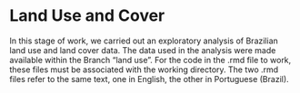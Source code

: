 # Land Use and Cover

In this stage of work, we carried out an exploratory analysis of Brazilian land use and land cover data. The data used in the analysis were made available within the Branch “land use”. For the code in the .rmd file to work, these files must be associated with the working directory. The two .rmd files refer to the same text, one in English, the other in Portuguese (Brazil).
